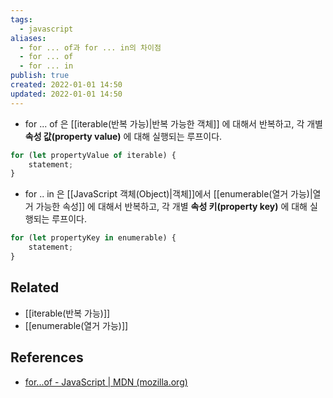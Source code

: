 ```yaml
---
tags:
  - javascript
aliases:
  - for ... of과 for ... in의 차이점
  - for ... of
  - for ... in
publish: true
created: 2022-01-01 14:50
updated: 2022-01-01 14:50
---
```


- for ... of 은 [[iterable(반복 가능)|반복 가능한 객체]] 에 대해서 반복하고, 각 개별 **속성 값(property value)** 에 대해 실행되는 루프이다.

```js
for (let propertyValue of iterable) {
	statement;
}
```

- for .. in 은 [[JavaScript 객체(Object)|객체]]에서 [[enumerable(열거 가능)|열거 가능한 속성]] 에 대해서 반복하고, 각 개별 **속성 키(property key)** 에 대해 실행되는 루프이다.

```js
for (let propertyKey in enumerable) {
	statement;
}
```

## Related

- [[iterable(반복 가능)]]
- [[enumerable(열거 가능)]]

## References

- [for...of - JavaScript | MDN (mozilla.org)](https://developer.mozilla.org/ko/docs/Web/JavaScript/Reference/Statements/for...of)